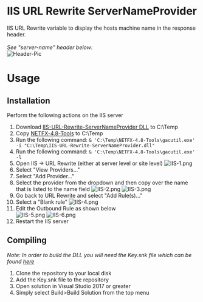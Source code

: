 # IIS URL Rewrite ServerNameProvider
IIS URL Rewrite variable to display the hosts machine name in the response header.</br></br>
*See "server-name" header below:*</br>
![Header-Pic](https://i.postimg.cc/vTdpC2qb/header-pic.png)

# Usage 
## Installation
Perform the following actions on the IIS server
1. Download [IIS-URL-Rewrite-ServerNameProvider DLL](https://github.com/ThePieMonster/IIS-URL-Rewrite-ServerNameProvider/releases/) to C:\Temp
2. Copy [NETFX-4.8-Tools](https://sourceforge.net/projects/netfx-4-8-tools/files/NETFX-4.8-Tools.zip/download) to C:\Temp
3. Run the following command: `& 'C:\Temp\NETFX-4.8-Tools\gacutil.exe' -i "C:\Temp\IIS-URL-Rewrite-ServerNameProvider.dll"`
4. Run the following command: `& 'C:\Temp\NETFX-4.8-Tools\gacutil.exe' -l`
5. Open IIS -> URL Rewrite (either at server level or site level)
   ![IIS-1.png](https://i.postimg.cc/85r2KfG8/IIS-1.png)
6. Select "View Providers..."
7. Select "Add Provider..."
8. Select the provider from the dropdown and then copy over the name that is listed to the name field
  ![IIS-2.png](https://i.postimg.cc/CxcpzV72/IIS-2.png)
  ![IIS-3.png](https://i.postimg.cc/9fz59NNQ/IIS-3.png)
9. Go back to URL Rewrite and select "Add Rule(s)..."
10. Select a "Blank rule"
  ![IIS-4.png](https://i.postimg.cc/J0N9mwtP/IIS-4.png)
11. Edit the Outbound Rule as shown below<br/>
  ![IIS-5.png](https://i.postimg.cc/c4GkzCxQ/IIS-5.png)
  ![IIS-6.png](https://i.postimg.cc/rsXvvyyD/IIS-6.png)
12. Restart the IIS server


## Compiling
*Note: In order to build the DLL you will need the Key.snk file which can be found [here](https://github.com/ThePieMonster/IIS-URL-Rewrite-ServerNameProvider-Key)*</br>

1. Clone the repository to your local disk
2. Add the Key.snk file to the repository
3. Open solution in Visual Studio 2017 or greater
4. Simply select Build>Build Solution from the top menu
